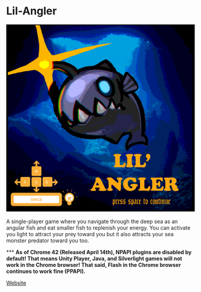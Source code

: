 # Lil-Angler

![alt tag](angler.PNG)

A single-player game where you navigate through the deep sea as an angular fish and eat smaller fish to replenish your energy. You can activate you light to attract your prey toward you but it also attracts your sea monster predator toward you too.

*** <b>As of Chrome 42 (Released April 14th), NPAPI plugins are disabled by default! That means Unity Player, Java, and Silverlight games will not work in the Chrome browser! That said, Flash in the Chrome browser continues to work fine (PPAPI).</b>

<a href="http://l3ubbleman.github.io/Lil-Angler.">Website</a>

